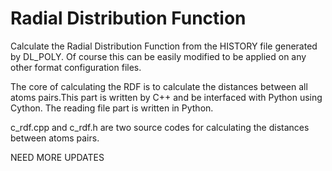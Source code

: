 Radial Distribution Function
===
Calculate the Radial Distribution Function from the HISTORY file generated by DL_POLY. Of course this can be easily
modified to be applied on any other format configuration files.

The core of calculating the RDF is to calculate the distances between all atoms pairs.This part is written by C++ and be
interfaced with Python using Cython. The reading file part is written in Python.

c_rdf.cpp and c_rdf.h are two source codes for calculating the distances between atoms pairs.

NEED MORE UPDATES
